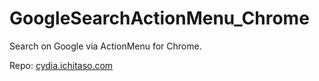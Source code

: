 # GoogleSearchActionMenu_Chrome
Search on Google via ActionMenu for Chrome.

Repo: <a href="http://cydia.ichitaso.com" target="_blank">cydia.ichitaso.com</a>
